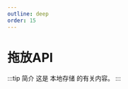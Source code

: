 ```yaml
---
outline: deep
order: 15
---
```


# 拖放API

<ArticleMetadata />

:::tip 简介
这是 本地存储 的有关内容。
:::

<LastUpdated time="2024/11/1 16:00:31"/>
